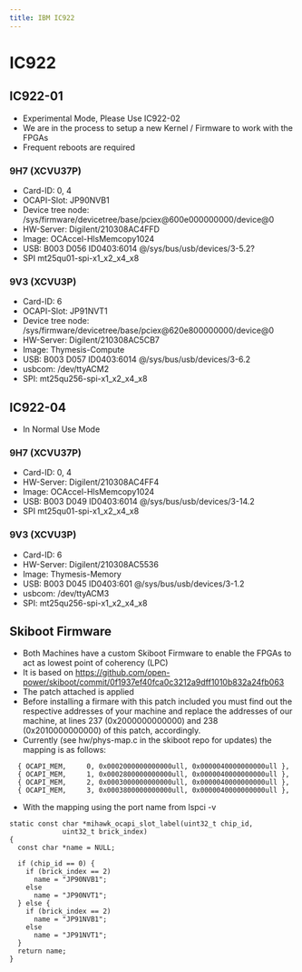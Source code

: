 ```yaml
---
title: IBM IC922
---
```

# IC922
## IC922-01
 * Experimental Mode, Please Use IC922-02
 * We are in the process to setup a new Kernel / Firmware to work with the FPGAs
 * Frequent reboots are required

### 9H7 (XCVU37P)
  * Card-ID: 0, 4
  * OCAPI-Slot: JP90NVB1
  * Device tree node: /sys/firmware/devicetree/base/pciex@600e000000000/device@0
  * HW-Server: Digilent/210308AC4FFD
  * Image: OCAccel-HlsMemcopy1024
  * USB: B003 D056 ID0403:6014 @/sys/bus/usb/devices/3-5.2?
  * SPI mt25qu01-spi-x1_x2_x4_x8

### 9V3 (XCVU3P)
  * Card-ID: 6
  * OCAPI-Slot: JP91NVT1
  * Device tree node: /sys/firmware/devicetree/base/pciex@620e800000000/device@0
  * HW-Server: Digilent/210308AC5CB7
  * Image: Thymesis-Compute
  * USB: B003 D057 ID0403:6014 @/sys/bus/usb/devices/3-6.2
  * usbcom: /dev/ttyACM2
  * SPI: mt25qu256-spi-x1_x2_x4_x8

## IC922-04
 * In Normal Use Mode

### 9H7 (XCVU37P)
  * Card-ID: 0, 4
  * HW-Server: Digilent/210308AC4FF4
  * Image: OCAccel-HlsMemcopy1024
  * USB: B003 D049 ID0403:6014 @/sys/bus/usb/devices/3-14.2
  * SPI mt25qu01-spi-x1_x2_x4_x8

### 9V3 (XCVU3P)
  * Card-ID: 6
  * HW-Server: Digilent/210308AC5536
  * Image: Thymesis-Memory
  * USB: B003 D045 ID0403:601 @/sys/bus/usb/devices/3-1.2
  * usbcom: /dev/ttyACM3
  * SPI: mt25qu256-spi-x1_x2_x4_x8

## Skiboot Firmware
 * Both Machines have a custom Skiboot Firmware to enable the FPGAs to act as lowest point of coherency (LPC)
 * It is based on https://github.com/open-power/skiboot/commit/0f1937ef40fca0c3212a9dff1010b832a24fb063
 * The patch attached is applied
 * Before installing a firmare with this patch included you must find out the respective addresses of your machine and replace the addresses of our machine, at lines 237 (0x2000000000000) and 238 (0x2010000000000) of this patch, accordingly.
 * Currently (see hw/phys-map.c in the skiboot repo for updates) the mapping is as follows:
```
  { OCAPI_MEM,     0, 0x0002000000000000ull, 0x0000040000000000ull },
  { OCAPI_MEM,     1, 0x0002800000000000ull, 0x0000040000000000ull },
  { OCAPI_MEM,     2, 0x0003000000000000ull, 0x0000040000000000ull },
  { OCAPI_MEM,     3, 0x0003800000000000ull, 0x0000040000000000ull },
```
 * With the mapping using the port name from lspci -v

```
static const char *mihawk_ocapi_slot_label(uint32_t chip_id,
             uint32_t brick_index)
{
  const char *name = NULL;

  if (chip_id == 0) {
    if (brick_index == 2)
      name = "JP90NVB1";
    else
      name = "JP90NVT1";
  } else {
    if (brick_index == 2)
      name = "JP91NVB1";
    else
      name = "JP91NVT1";
  }
  return name;
}
```
